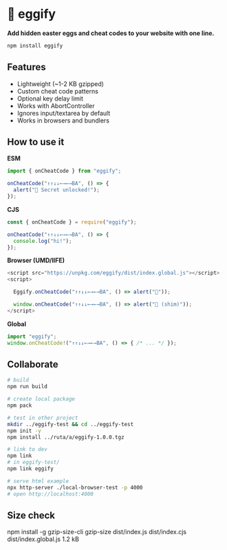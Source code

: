 # 🥚 eggify

**Add hidden easter eggs and cheat codes to your website with one line.**

```bash
npm install eggify
```

## Features
- Lightweight (~1-2 KB gzipped)
- Custom cheat code patterns
- Optional key delay limit
- Works with AbortController
- Ignores input/textarea by default
- Works in browsers and bundlers

## How to use it
**ESM**
```javascript
import { onCheatCode } from "eggify";

onCheatCode("↑↑↓↓←→←→BA", () => {
  alert("🥚 Secret unlocked!");
});
```

**CJS**
```javascript
const { onCheatCode } = require("eggify");

onCheatCode("↑↑↓↓←→←→BA", () => {
  console.log("hi!");
});
```

**Browser (UMD/IIFE)**
```javascript
<script src="https://unpkg.com/eggify/dist/index.global.js"></script>
<script>

  Eggify.onCheatCode("↑↑↓↓←→←→BA", () => alert("🥚"));

  window.onCheatCode("↑↑↓↓←→←→BA", () => alert("🥚 (shim)"));
</script>
```
**Global**
```javascript
import "eggify";
window.onCheatCode!("↑↑↓↓←→←→BA", () => { /* ... */ });

```

## Collaborate
```bash
# build
npm run build

# create local package
npm pack

# test in other project
mkdir ../eggify-test && cd ../eggify-test
npm init -y
npm install ../ruta/a/eggify-1.0.0.tgz

# link to dev
npm link
# in eggify-test/
npm link eggify

# serve html example
npx http-server ./local-browser-test -p 4000
# open http://localhost:4000
```

## Size check
npm install -g gzip-size-cli
gzip-size dist/index.js dist/index.cjs dist/index.global.js
1.2 kB